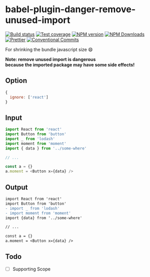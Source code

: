 # babel-plugin-danger-remove-unused-import

[![Build status](https://img.shields.io/travis/imcuttle/babel-plugin-danger-remove-unused-import/master.svg?style=flat-square)](https://travis-ci.org/imcuttle/babel-plugin-danger-remove-unused-import)
[![Test coverage](https://img.shields.io/codecov/c/github/imcuttle/babel-plugin-danger-remove-unused-import.svg?style=flat-square)](https://codecov.io/github/imcuttle/babel-plugin-danger-remove-unused-import?branch=master)
[![NPM version](https://img.shields.io/npm/v/babel-plugin-danger-remove-unused-import.svg?style=flat-square)](https://www.npmjs.com/package/babel-plugin-danger-remove-unused-import)
[![NPM Downloads](https://img.shields.io/npm/dm/babel-plugin-danger-remove-unused-import.svg?style=flat-square&maxAge=43200)](https://www.npmjs.com/package/babel-plugin-danger-remove-unused-import)
[![Prettier](https://img.shields.io/badge/code_style-prettier-ff69b4.svg?style=flat-square)](https://prettier.io/)
[![Conventional Commits](https://img.shields.io/badge/Conventional%20Commits-1.0.0-yellow.svg?style=flat-square)](https://conventionalcommits.org)

For shrinking the bundle javascript size :smile:

**Note: remove unused import is dangerous**  
**because the imported package may have some side effects!**

## Option

```javascript
{
  ignore: ['react']
}
```

## Input

```javascript
import React from 'react'
import Button from 'button'
import _ from 'lodash'
import moment from 'moment'
import { data } from '../some-where'

// ...

const a = {}
a.moment = <Button x={data} />
```

## Output

```diff
import React from 'react'
import Button from 'button'
- import _ from 'lodash'
- import moment from 'moment'
import {data} from '../some-where'

// ...

const a = {}
a.moment = <Button x={data} />
```

## Todo

- [ ] Supporting Scope
